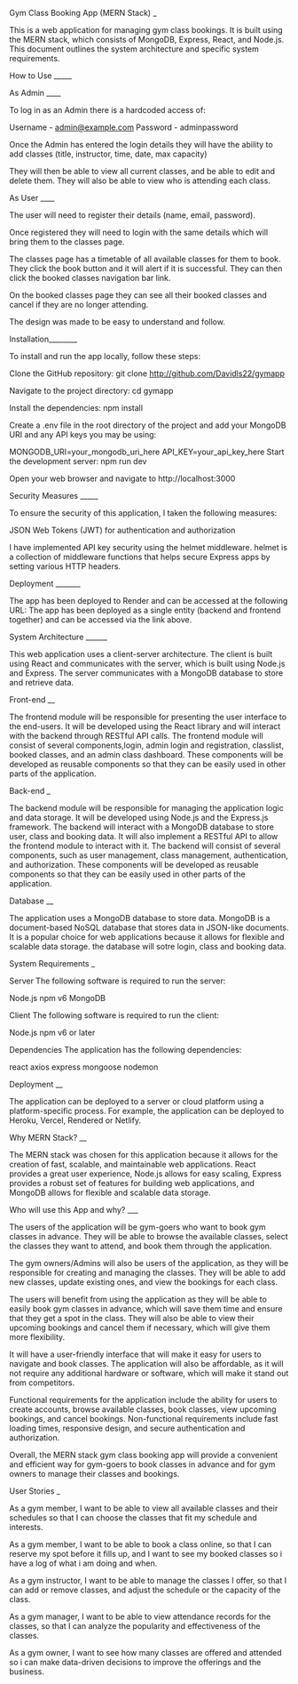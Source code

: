 Gym Class Booking App (MERN Stack) _

This is a web application for managing gym class bookings. It is built using the MERN stack, which consists of MongoDB, Express, React, and Node.js. This document outlines the system architecture and specific system requirements.

How to Use _____

As Admin ____

To log in as an Admin there is a hardcoded access of:

 Username - admin@example.com
 Password - adminpassword

Once the Admin has entered the login details they will have the ability to add classes (title, instructor, time, date, max capacity)

They will then be able to view all current classes, and be able to edit and delete them.
They will also be able to view who is attending each class.

As User ____

The user will need to register their details (name, email, password). 

Once registered they will need to login with the same details which will bring them to the classes page.

The classes page has a timetable of all available classes for them to book. They click the book button and it will alert if it is successful. They can then click the booked classes navigation bar link.

On the booked classes page they can see all their booked classes and cancel if they are no longer attending.

The design was made to be easy to understand and follow.

Installation________

To install and run the app locally, follow these steps:

Clone the GitHub repository: git clone http://github.com/Davidls22/gymapp

Navigate to the project directory: cd gymapp

Install the dependencies: npm install

Create a .env file in the root directory of the project and add your MongoDB URI and any API keys you may be using:

MONGODB_URI=your_mongodb_uri_here
API_KEY=your_api_key_here
Start the development server: npm run dev

Open your web browser and navigate to http://localhost:3000

Security Measures _____

To ensure the security of this application, I taken the following measures:

JSON Web Tokens (JWT) for authentication and authorization

I have implemented API key security using the helmet middleware. helmet is a collection of middleware functions that helps secure Express apps by setting various HTTP headers.

Deployment _______

The app has been deployed to Render and can be accessed at the following URL:
The app has been deployed as a single entity (backend and frontend together) and can be accessed via the link above.

System Architecture ______

This web application uses a client-server architecture. The client is built using React and communicates with the server, which is built using Node.js and Express. The server communicates with a MongoDB database to store and retrieve data.

Front-end __

The frontend module will be responsible for presenting the user interface to the end-users. It will be developed using the React library and will interact with the backend through RESTful API calls. The frontend module will consist of several components,login, admin login and registration, classlist, booked classes, and an admin class dashboard. These components will be developed as reusable components so that they can be easily used in other parts of the application.

Back-end _

The backend module will be responsible for managing the application logic and data storage. It will be developed using Node.js and the Express.js framework. The backend will interact with a MongoDB database to store user, class and booking data. It will also implement a RESTful API to allow the frontend module to interact with it. The backend will consist of several components, such as user management, class management, authentication, and authorization. These components will be developed as reusable components so that they can be easily used in other parts of the application.

Database __

The application uses a MongoDB database to store data. MongoDB is a document-based NoSQL database that stores data in JSON-like documents. It is a popular choice for web applications because it allows for flexible and scalable data storage. the database will sotre login, class and booking data.

System Requirements _

Server The following software is required to run the server:

Node.js npm v6 MongoDB

Client The following software is required to run the client:

Node.js npm v6 or later

Dependencies The application has the following dependencies:

react axios express mongoose nodemon

Deployment __

The application can be deployed to a server or cloud platform using a platform-specific process. For example, the application can be deployed to Heroku, Vercel, Rendered or Netlify.

Why MERN Stack? __

The MERN stack was chosen for this application because it allows for the creation of fast, scalable, and maintainable web applications. React provides a great user experience, Node.js allows for easy scaling, Express provides a robust set of features for building web applications, and MongoDB allows for flexible and scalable data storage.

Who will use this App and why? ___

The users of the application will be gym-goers who want to book gym classes in advance. They will be able to browse the available classes, select the classes they want to attend, and book them through the application.

The gym owners/Admins will also be users of the application, as they will be responsible for creating and managing the classes. They will be able to add new classes, update existing ones, and view the bookings for each class.

The users will benefit from using the application as they will be able to easily book gym classes in advance, which will save them time and ensure that they get a spot in the class. They will also be able to view their upcoming bookings and cancel them if necessary, which will give them more flexibility.

It will have a user-friendly interface that will make it easy for users to navigate and book classes. The application will also be affordable, as it will not require any additional hardware or software, which will make it stand out from competitors.

Functional requirements for the application include the ability for users to create accounts, browse available classes, book classes, view upcoming bookings, and cancel bookings. Non-functional requirements include fast loading times, responsive design, and secure authentication and authorization.

Overall, the MERN stack gym class booking app will provide a convenient and efficient way for gym-goers to book classes in advance and for gym owners to manage their classes and bookings.

User Stories _

As a gym member, I want to be able to view all available classes and their schedules so that I can choose the classes that fit my schedule and interests.

As a gym member, I want to be able to book a class online, so that I can reserve my spot before it fills up, and I want to see my booked classes so i have a log of what i am doing and when.

As a gym instructor, I want to be able to manage the classes I offer, so that I can add or remove classes, and adjust the schedule or the capacity of the class.

As a gym manager, I want to be able to view attendance records for the classes, so that I can analyze the popularity and effectiveness of the classes.

As a gym owner, I want to see how many classes are offered and attended so i can make data-driven decisions to improve the offerings and the business.


